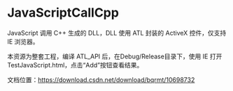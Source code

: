 # JavaScriptCallCpp


JavaScript 调用 C++ 生成的 DLL，DLL 使用 ATL 封装的 ActiveX 控件，仅支持 IE 浏览器。

本资源为整套工程，编译 ATL_API 后，在Debug/Release目录下，使用 IE 打开TestJavaScript.html，点击“Add”按钮查看结果。

文档位置：https://download.csdn.net/download/bqrmt/10698732
